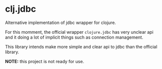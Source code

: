 # clj.jdbc

Alternative implementation of jdbc wrapper for clojure.

For this momment, the official wrapper `clojure.jdbc` has very unclear
api and it doing a lot of implicit things such as connection management.

This library intends make more simple and clear api to jdbc than the
official library.

**NOTE:** this project is not ready for use.
